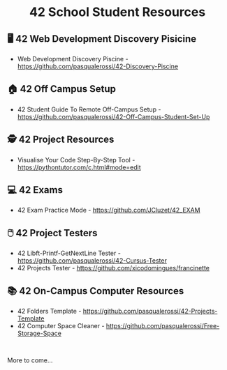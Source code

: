<div align="center">

# 42 School Student Resources

</div>

## :desktop_computer: 42 Web Development Discovery Pisicine

- Web Development Discovery Piscine - https://github.com/pasqualerossi/42-Discovery-Piscine

## :house: 42 Off Campus Setup
- 42 Student Guide To Remote Off-Campus Setup - https://github.com/pasqualerossi/42-Off-Campus-Student-Set-Up

## 🕵️ 42 Project Resources

- Visualise Your Code Step-By-Step Tool - https://pythontutor.com/c.html#mode=edit

## 💻 42 Exams

- 42 Exam Practice Mode - https://github.com/JCluzet/42_EXAM

## 🖱️ 42 Project Testers

- 42 Libft-Printf-GetNextLine Tester - https://github.com/pasqualerossi/42-Cursus-Tester
- 42 Projects Tester - https://github.com/xicodomingues/francinette

## :books: 42 On-Campus Computer Resources

- 42 Folders Template - https://github.com/pasqualerossi/42-Projects-Template
- 42 Computer Space Cleaner - https://github.com/pasqualerossi/Free-Storage-Space

<br>

More to come...
